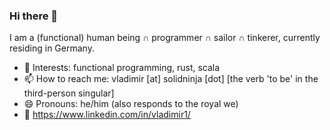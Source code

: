 ### Hi there 👋

<!--
**vladimir-lu/vladimir-lu** is a ✨ _special_ ✨ repository because its `README.md` (this file) appears on your GitHub profile.

Here are some ideas to get you started:

- 🔭 I’m currently working on ...
- 🌱 I’m currently learning ...
- 👯 I’m looking to collaborate on ...
- 🤔 I’m looking for help with ...
- 💬 Ask me about ...
- 📫 How to reach me: ...
- 😄 Pronouns: ...
- ⚡ Fun fact: ...
-->

I am a (functional) human being ∩ programmer ∩ sailor ∩ tinkerer, currently residing in Germany.

- 🔭 Interests: functional programming, rust, scala
- 📫 How to reach me: vladimir [at] solidninja [dot] [the verb 'to be' in the third-person singular]
- 😄 Pronouns: he/him (also responds to the royal we)
- 👤 https://www.linkedin.com/in/vladimir1/
